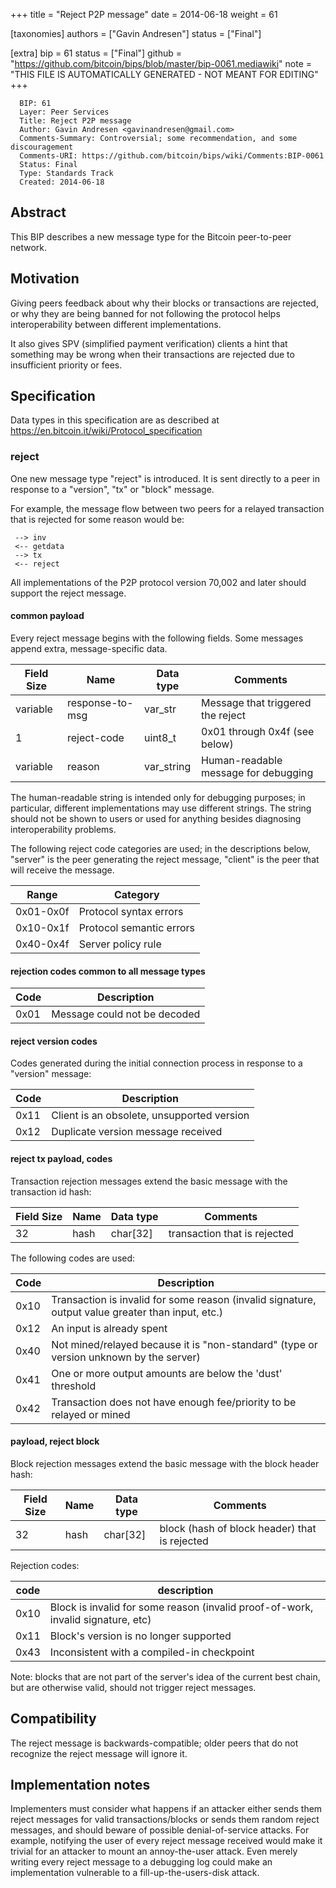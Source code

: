 
+++
title = "Reject P2P message"
date = 2014-06-18
weight = 61

[taxonomies]
authors = ["Gavin Andresen"]
status = ["Final"]

[extra]
bip = 61
status = ["Final"]
github = "https://github.com/bitcoin/bips/blob/master/bip-0061.mediawiki"
note = "THIS FILE IS AUTOMATICALLY GENERATED - NOT MEANT FOR EDITING"
+++

```
  BIP: 61
  Layer: Peer Services
  Title: Reject P2P message
  Author: Gavin Andresen <gavinandresen@gmail.com>
  Comments-Summary: Controversial; some recommendation, and some discouragement
  Comments-URI: https://github.com/bitcoin/bips/wiki/Comments:BIP-0061
  Status: Final
  Type: Standards Track
  Created: 2014-06-18
```

<h2>Abstract</h2>


This BIP describes a new message type for the Bitcoin peer-to-peer network.

<h2>Motivation</h2>


Giving peers feedback about why their blocks or transactions are rejected, or
why they are being banned for not following the protocol helps
interoperability between different implementations.

It also gives SPV (simplified payment verification) clients a hint that something
may be wrong when their transactions are rejected due to insufficient priority
or fees.

<h2>Specification</h2>


Data types in this specification are as described at https://en.bitcoin.it/wiki/Protocol_specification

<h3>reject</h3>


One new message type "reject" is introduced. It is sent directly to a peer in response to a "version", "tx" or "block" message.

For example, the message flow between two peers for a relayed transaction that is rejected for some reason would be:

```
 --> inv
 <-- getdata
 --> tx
 <-- reject
```


All implementations of the P2P protocol version 70,002 and later should support the reject message.

<h4>common payload</h4>



Every reject message begins with the following fields. Some messages append extra, message-specific data.


|Field Size|Name|Data type|Comments|
|-|-|-|-|
|variable|response-to-msg|var_str|Message that triggered the reject|
|1|reject-code|uint8_t|0x01 through 0x4f (see below)|
|variable|reason|var_string|Human-readable message for debugging|


The human-readable string is intended only for debugging purposes; in particular, different implementations may
use different strings. The string should not be shown to users or used for anything besides diagnosing
interoperability problems.

The following reject code categories are used; in the descriptions below, "server" is the peer generating
the reject message, "client" is the peer that will receive the message.


|Range|Category|
|-|-|
|0x01-0x0f|Protocol syntax errors|
|0x10-0x1f|Protocol semantic errors|
|0x40-0x4f|Server policy rule|


<h4> rejection codes common to all message types </h4>



|Code|Description|
|-|-|
|0x01|Message could not be decoded|


<h4> reject version codes </h4>


Codes generated during the initial connection process in response to a "version" message:


|Code|Description|
|-|-|
|0x11|Client is an obsolete, unsupported version|
|0x12|Duplicate version message received|


<h4> reject tx payload, codes </h4>


Transaction rejection messages extend the basic message with the transaction id hash:


|Field Size|Name|Data type|Comments|
|-|-|-|-|
|32|hash|char[32]|transaction that is rejected|


The following codes are used:


|Code|Description|
|-|-|
|0x10|Transaction is invalid for some reason (invalid signature, output value greater than input, etc.)|
|0x12|An input is already spent|
|0x40|Not mined/relayed because it is "non-standard" (type or version unknown by the server)|
|0x41|One or more output amounts are below the 'dust' threshold|
|0x42|Transaction does not have enough fee/priority to be relayed or mined|


<h4> payload, reject block </h4>


Block rejection messages extend the basic message with the block header hash:


|Field Size|Name|Data type|Comments|
|-|-|-|-|
|32|hash|char[32]|block (hash of block header) that is rejected|


Rejection codes:


|code|description|
|-|-|
|0x10|Block is invalid for some reason (invalid proof-of-work, invalid signature, etc)|
|0x11|Block's version is no longer supported|
|0x43|Inconsistent with a compiled-in checkpoint|


Note: blocks that are not part of the server's idea of the current best chain, but are otherwise valid, should not trigger reject messages.

<h2> Compatibility </h2>


The reject message is backwards-compatible; older peers that do not recognize the reject message will ignore it.

<h2> Implementation notes </h2>


Implementers must consider what happens if an attacker either sends them
reject messages for valid transactions/blocks or sends them random
reject messages, and should beware of possible denial-of-service attacks.
For example, notifying the user of every reject message received
would make it trivial for an attacker to mount an annoy-the-user attack.
Even merely writing every reject message to a debugging log could make
an implementation vulnerable to a fill-up-the-users-disk attack.
